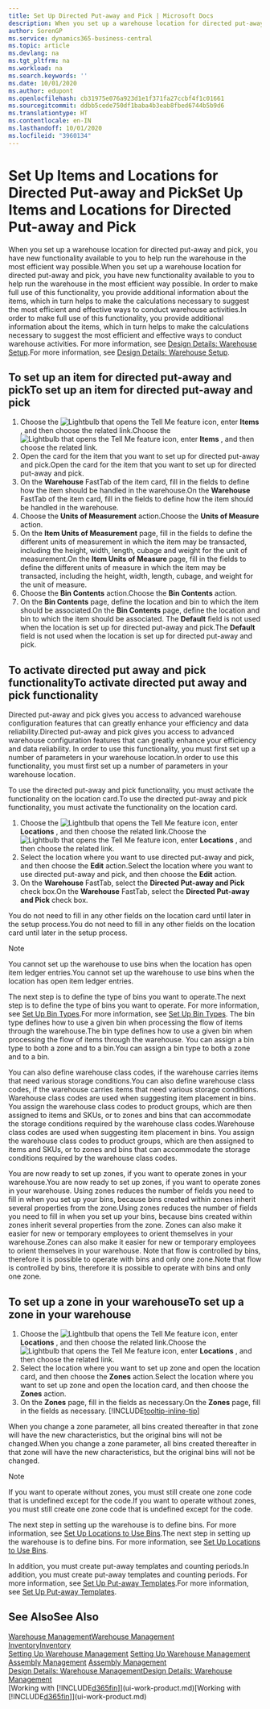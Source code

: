 ```yaml
---
title: Set Up Directed Put-away and Pick | Microsoft Docs
description: When you set up a warehouse location for directed put-away and pick, you have new functionality available to you to help run the warehouse in the most efficient way possible.
author: SorenGP
ms.service: dynamics365-business-central
ms.topic: article
ms.devlang: na
ms.tgt_pltfrm: na
ms.workload: na
ms.search.keywords: ''
ms.date: 10/01/2020
ms.author: edupont
ms.openlocfilehash: cb31975e076a923d1e1f371fa27ccbf4f1c01661
ms.sourcegitcommit: ddbb5cede750df1baba4b3eab8fbed6744b5b9d6
ms.translationtype: HT
ms.contentlocale: en-IN
ms.lasthandoff: 10/01/2020
ms.locfileid: "3960134"
---
```

# <a name="set-up-items-and-locations-for-directed-put-away-and-pick"></a><span data-ttu-id="80539-103">Set Up Items and Locations for Directed Put-away and Pick</span><span class="sxs-lookup"><span data-stu-id="80539-103">Set Up Items and Locations for Directed Put-away and Pick</span></span>
<span data-ttu-id="80539-104">When you set up a warehouse location for directed put-away and pick, you have new functionality available to you to help run the warehouse in the most efficient way possible.</span><span class="sxs-lookup"><span data-stu-id="80539-104">When you set up a warehouse location for directed put-away and pick, you have new functionality available to you to help run the warehouse in the most efficient way possible.</span></span> <span data-ttu-id="80539-105">In order to make full use of this functionality, you provide additional information about the items, which in turn helps to make the calculations necessary to suggest the most efficient and effective ways to conduct warehouse activities.</span><span class="sxs-lookup"><span data-stu-id="80539-105">In order to make full use of this functionality, you provide additional information about the items, which in turn helps to make the calculations necessary to suggest the most efficient and effective ways to conduct warehouse activities.</span></span> <span data-ttu-id="80539-106">For more information, see [Design Details: Warehouse Setup](design-details-warehouse-setup.md).</span><span class="sxs-lookup"><span data-stu-id="80539-106">For more information, see [Design Details: Warehouse Setup](design-details-warehouse-setup.md).</span></span>

## <a name="to-set-up-an-item-for-directed-put-away-and-pick"></a><span data-ttu-id="80539-107">To set up an item for directed put-away and pick</span><span class="sxs-lookup"><span data-stu-id="80539-107">To set up an item for directed put-away and pick</span></span>  
1.  <span data-ttu-id="80539-108">Choose the ![Lightbulb that opens the Tell Me feature](media/ui-search/search_small.png "Tell me what you want to do") icon, enter **Items** , and then choose the related link.</span><span class="sxs-lookup"><span data-stu-id="80539-108">Choose the ![Lightbulb that opens the Tell Me feature](media/ui-search/search_small.png "Tell me what you want to do") icon, enter **Items** , and then choose the related link.</span></span>  
2.  <span data-ttu-id="80539-109">Open the card for the item that you want to set up for directed put-away and pick.</span><span class="sxs-lookup"><span data-stu-id="80539-109">Open the card for the item that you want to set up for directed put-away and pick.</span></span>
3. <span data-ttu-id="80539-110">On the **Warehouse** FastTab of the item card, fill in the fields to define how the item should be handled in the warehouse.</span><span class="sxs-lookup"><span data-stu-id="80539-110">On the **Warehouse** FastTab of the item card, fill in the fields to define how the item should be handled in the warehouse.</span></span>  
4.  <span data-ttu-id="80539-111">Choose the **Units of Measurement** action.</span><span class="sxs-lookup"><span data-stu-id="80539-111">Choose the **Units of Measure** action.</span></span>
5. <span data-ttu-id="80539-112">On the **Item Units of Measurement** page, fill in the fields to define the different units of measurement in which the item may be transacted, including the height, width, length, cubage and weight for the unit of measurement.</span><span class="sxs-lookup"><span data-stu-id="80539-112">On the **Item Units of Measure** page, fill in the fields to define the different units of measure in which the item may be transacted, including the height, width, length, cubage, and weight for the unit of measure.</span></span>
6. <span data-ttu-id="80539-113">Choose the **Bin Contents** action.</span><span class="sxs-lookup"><span data-stu-id="80539-113">Choose the **Bin Contents** action.</span></span>
7. <span data-ttu-id="80539-114">On the **Bin Contents** page, define the location and bin to which the item should be associated.</span><span class="sxs-lookup"><span data-stu-id="80539-114">On the **Bin Contents** page, define the location and bin to which the item should be associated.</span></span> <span data-ttu-id="80539-115">The **Default** field is not used when the location is set up for directed put-away and pick.</span><span class="sxs-lookup"><span data-stu-id="80539-115">The **Default** field is not used when the location is set up for directed put-away and pick.</span></span>  

## <a name="to-activate-directed-put-away-and-pick-functionality"></a><span data-ttu-id="80539-116">To activate directed put away and pick functionality</span><span class="sxs-lookup"><span data-stu-id="80539-116">To activate directed put away and pick functionality</span></span>  
<span data-ttu-id="80539-117">Directed put-away and pick gives you access to advanced warehouse configuration features that can greatly enhance your efficiency and data reliability.</span><span class="sxs-lookup"><span data-stu-id="80539-117">Directed put-away and pick gives you access to advanced warehouse configuration features that can greatly enhance your efficiency and data reliability.</span></span> <span data-ttu-id="80539-118">In order to use this functionality, you must first set up a number of parameters in your warehouse location.</span><span class="sxs-lookup"><span data-stu-id="80539-118">In order to use this functionality, you must first set up a number of parameters in your warehouse location.</span></span>  

<span data-ttu-id="80539-119">To use the directed put-away and pick functionality, you must activate the functionality on the location card.</span><span class="sxs-lookup"><span data-stu-id="80539-119">To use the directed put-away and pick functionality, you must activate the functionality on the location card.</span></span>    
1.  <span data-ttu-id="80539-120">Choose the ![Lightbulb that opens the Tell Me feature](media/ui-search/search_small.png "Tell me what you want to do") icon, enter **Locations** , and then choose the related link.</span><span class="sxs-lookup"><span data-stu-id="80539-120">Choose the ![Lightbulb that opens the Tell Me feature](media/ui-search/search_small.png "Tell me what you want to do") icon, enter **Locations** , and then choose the related link.</span></span>  
2.  <span data-ttu-id="80539-121">Select the location where you want to use directed put-away and pick, and then choose the **Edit** action.</span><span class="sxs-lookup"><span data-stu-id="80539-121">Select the location where you want to use directed put-away and pick, and then choose the **Edit** action.</span></span>  
3.  <span data-ttu-id="80539-122">On the **Warehouse** FastTab, select the **Directed Put-away and Pick** check box.</span><span class="sxs-lookup"><span data-stu-id="80539-122">On the **Warehouse** FastTab, select the **Directed Put-away and Pick** check box.</span></span>  

<span data-ttu-id="80539-123">You do not need to fill in any other fields on the location card until later in the setup process.</span><span class="sxs-lookup"><span data-stu-id="80539-123">You do not need to fill in any other fields on the location card until later in the setup process.</span></span>  

> [!NOTE]  
>  <span data-ttu-id="80539-124">You cannot set up the warehouse to use bins when the location has open item ledger entries.</span><span class="sxs-lookup"><span data-stu-id="80539-124">You cannot set up the warehouse to use bins when the location has open item ledger entries.</span></span>  

<span data-ttu-id="80539-125">The next step is to define the type of bins you want to operate.</span><span class="sxs-lookup"><span data-stu-id="80539-125">The next step is to define the type of bins you want to operate.</span></span> <span data-ttu-id="80539-126">For more information, see [Set Up Bin Types](warehouse-how-to-set-up-bin-types.md).</span><span class="sxs-lookup"><span data-stu-id="80539-126">For more information, see [Set Up Bin Types](warehouse-how-to-set-up-bin-types.md).</span></span> <span data-ttu-id="80539-127">The bin type defines how to use a given bin when processing the flow of items through the warehouse.</span><span class="sxs-lookup"><span data-stu-id="80539-127">The bin type defines how to use a given bin when processing the flow of items through the warehouse.</span></span> <span data-ttu-id="80539-128">You can assign a bin type to both a zone and to a bin.</span><span class="sxs-lookup"><span data-stu-id="80539-128">You can assign a bin type to both a zone and to a bin.</span></span>  

<span data-ttu-id="80539-129">You can also define warehouse class codes, if the warehouse carries items that need various storage conditions.</span><span class="sxs-lookup"><span data-stu-id="80539-129">You can also define warehouse class codes, if the warehouse carries items that need various storage conditions.</span></span> <span data-ttu-id="80539-130">Warehouse class codes are used when suggesting item placement in bins. You assign the warehouse class codes to product groups, which are then assigned to items and SKUs, or to zones and bins that can accommodate the storage conditions required by the warehouse class codes.</span><span class="sxs-lookup"><span data-stu-id="80539-130">Warehouse class codes are used when suggesting item placement in bins. You assign the warehouse class codes to product groups, which are then assigned to items and SKUs, or to zones and bins that can accommodate the storage conditions required by the warehouse class codes.</span></span>  

<span data-ttu-id="80539-131">You are now ready to set up zones, if you want to operate zones in your warehouse.</span><span class="sxs-lookup"><span data-stu-id="80539-131">You are now ready to set up zones, if you want to operate zones in your warehouse.</span></span> <span data-ttu-id="80539-132">Using zones reduces the number of fields you need to fill in when you set up your bins, because bins created within zones inherit several properties from the zone.</span><span class="sxs-lookup"><span data-stu-id="80539-132">Using zones reduces the number of fields you need to fill in when you set up your bins, because bins created within zones inherit several properties from the zone.</span></span> <span data-ttu-id="80539-133">Zones can also make it easier for new or temporary employees to orient themselves in your warehouse.</span><span class="sxs-lookup"><span data-stu-id="80539-133">Zones can also make it easier for new or temporary employees to orient themselves in your warehouse.</span></span> <span data-ttu-id="80539-134">Note that flow is controlled by bins, therefore it is possible to operate with bins and only one zone.</span><span class="sxs-lookup"><span data-stu-id="80539-134">Note that flow is controlled by bins, therefore it is possible to operate with bins and only one zone.</span></span>  

## <a name="to-set-up-a-zone-in-your-warehouse"></a><span data-ttu-id="80539-135">To set up a zone in your warehouse</span><span class="sxs-lookup"><span data-stu-id="80539-135">To set up a zone in your warehouse</span></span>  
1.  <span data-ttu-id="80539-136">Choose the ![Lightbulb that opens the Tell Me feature](media/ui-search/search_small.png "Tell me what you want to do") icon, enter **Locations** , and then choose the related link.</span><span class="sxs-lookup"><span data-stu-id="80539-136">Choose the ![Lightbulb that opens the Tell Me feature](media/ui-search/search_small.png "Tell me what you want to do") icon, enter **Locations** , and then choose the related link.</span></span>  
2.  <span data-ttu-id="80539-137">Select the location where you want to set up zone and open the location card, and then choose the **Zones** action.</span><span class="sxs-lookup"><span data-stu-id="80539-137">Select the location where you want to set up zone and open the location card, and then choose the **Zones** action.</span></span>  
3.  <span data-ttu-id="80539-138">On the **Zones** page, fill in the fields as necessary.</span><span class="sxs-lookup"><span data-stu-id="80539-138">On the **Zones** page, fill in the fields as necessary.</span></span> [!INCLUDE[tooltip-inline-tip](includes/tooltip-inline-tip_md.md)]  

<span data-ttu-id="80539-139">When you change a zone parameter, all bins created thereafter in that zone will have the new characteristics, but the original bins will not be changed.</span><span class="sxs-lookup"><span data-stu-id="80539-139">When you change a zone parameter, all bins created thereafter in that zone will have the new characteristics, but the original bins will not be changed.</span></span>  

> [!NOTE]  
>  <span data-ttu-id="80539-140">If you want to operate without zones, you must still create one zone code that is undefined except for the code.</span><span class="sxs-lookup"><span data-stu-id="80539-140">If you want to operate without zones, you must still create one zone code that is undefined except for the code.</span></span>  

<span data-ttu-id="80539-141">The next step in setting up the warehouse is to define bins. For more information, see [Set Up Locations to Use Bins](warehouse-how-to-set-up-locations-to-use-bins.md).</span><span class="sxs-lookup"><span data-stu-id="80539-141">The next step in setting up the warehouse is to define bins. For more information, see [Set Up Locations to Use Bins](warehouse-how-to-set-up-locations-to-use-bins.md).</span></span>  

<span data-ttu-id="80539-142">In addition, you must create put-away templates and counting periods.</span><span class="sxs-lookup"><span data-stu-id="80539-142">In addition, you must create put-away templates and counting periods.</span></span> <span data-ttu-id="80539-143">For more information, see [Set Up Put-away Templates](warehouse-how-to-set-up-put-away-templates.md).</span><span class="sxs-lookup"><span data-stu-id="80539-143">For more information, see [Set Up Put-away Templates](warehouse-how-to-set-up-put-away-templates.md).</span></span>  

## <a name="see-also"></a><span data-ttu-id="80539-144">See Also</span><span class="sxs-lookup"><span data-stu-id="80539-144">See Also</span></span>  
[<span data-ttu-id="80539-145">Warehouse Management</span><span class="sxs-lookup"><span data-stu-id="80539-145">Warehouse Management</span></span>](warehouse-manage-warehouse.md)  
[<span data-ttu-id="80539-146">Inventory</span><span class="sxs-lookup"><span data-stu-id="80539-146">Inventory</span></span>](inventory-manage-inventory.md)  
<span data-ttu-id="80539-147">[Setting Up Warehouse Management](warehouse-setup-warehouse.md)   </span><span class="sxs-lookup"><span data-stu-id="80539-147">[Setting Up Warehouse Management](warehouse-setup-warehouse.md)   </span></span>  
<span data-ttu-id="80539-148">[Assembly Management](assembly-assemble-items.md)  </span><span class="sxs-lookup"><span data-stu-id="80539-148">[Assembly Management](assembly-assemble-items.md)  </span></span>  
[<span data-ttu-id="80539-149">Design Details: Warehouse Management</span><span class="sxs-lookup"><span data-stu-id="80539-149">Design Details: Warehouse Management</span></span>](design-details-warehouse-management.md)  
<span data-ttu-id="80539-150">[Working with [!INCLUDE[d365fin](includes/d365fin_md.md)]](ui-work-product.md)</span><span class="sxs-lookup"><span data-stu-id="80539-150">[Working with [!INCLUDE[d365fin](includes/d365fin_md.md)]](ui-work-product.md)</span></span>  
